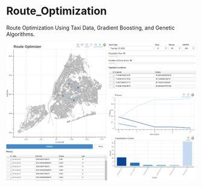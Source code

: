 # Route_Optimization
Route Optimization Using Taxi Data, Gradient Boosting, and Genetic Algorithms.

![Tool/Dashboard Image](/image/Route_Optimizer.png)
